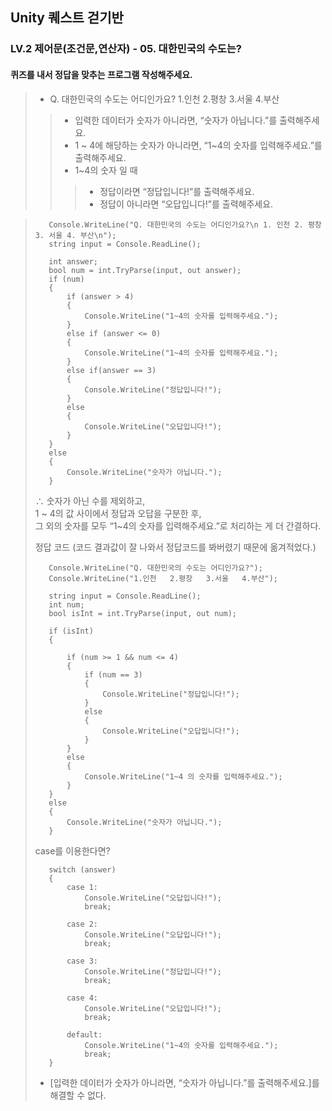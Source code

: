 ## Unity 퀘스트 걷기반
### LV.2 제어문(조건문,연산자) - 05. 대한민국의 수도는?
#### 퀴즈를 내서 정답을 맞추는 프로그램 작성해주세요.
> * Q. 대한민국의 수도는 어디인가요? 1.인천   2.평창   3.서울   4.부산
>> * 입력한 데이터가 숫자가 아니라면, “숫자가 아닙니다.”를 출력해주세요.
>> * 1 ~ 4에 해당하는 숫자가 아니라면, “1~4의 숫자를 입력해주세요.”를 출력해주세요.
>> * 1~4의 숫자 일 때
>>> * 정답이라면 “정답입니다!”를 출력해주세요.
>>> * 정답이 아니라면 “오답입니다!”를 출력해주세요.

>        Console.WriteLine("Q. 대한민국의 수도는 어디인가요?\n 1. 인천 2. 평창 3. 서울 4. 부산\n");
>        string input = Console.ReadLine();
>        
>        int answer;
>        bool num = int.TryParse(input, out answer);
>        if (num)
>        {
>            if (answer > 4)
>            {
>                Console.WriteLine("1~4의 숫자를 입력해주세요.");
>            }
>            else if (answer <= 0)
>            {
>                Console.WriteLine("1~4의 숫자를 입력해주세요.");
>            }
>            else if(answer == 3)
>            {
>                Console.WriteLine("정답입니다!");
>            }
>            else
>            {
>                Console.WriteLine("오답입니다!");
>            }
>        }
>        else
>        {
>            Console.WriteLine("숫자가 아닙니다.");
>        }
>
> ∴ 숫자가 아닌 수를 제외하고,<br> 1 ~ 4의 값 사이에서 정답과 오답을 구분한 후,<br> 그 외의 숫자를 모두 “1~4의 숫자를 입력해주세요.”로 처리하는 게 더 간결하다.<br>
>
> 정답 코드 (코드 결과값이 잘 나와서 정답코드를 봐버렸기 때문에 옮겨적었다.)
> 
>        Console.WriteLine("Q. 대한민국의 수도는 어디인가요?");
>        Console.WriteLine("1.인천   2.평창   3.서울   4.부산");
>        
>        string input = Console.ReadLine();
>        int num;
>        bool isInt = int.TryParse(input, out num);
>        
>        if (isInt)
>        {
>        
>            if (num >= 1 && num <= 4)
>            {
>                if (num == 3)
>                {
>                    Console.WriteLine("정답입니다!");
>                }
>                else
>                {
>                    Console.WriteLine("오답입니다!");
>                }
>            }
>            else
>            {
>                Console.WriteLine("1~4 의 숫자를 입력해주세요.");
>            }
>        }
>        else
>        {
>            Console.WriteLine("숫자가 아닙니다.");
>        }
>
> case를 이용한다면?
>
>        switch (answer)
>        {
>            case 1:
>                Console.WriteLine("오답입니다!");
>                break;
>        
>            case 2:
>                Console.WriteLine("오답입니다!");
>                break;
>        
>            case 3:
>                Console.WriteLine("정답입니다!");
>                break;
>        
>            case 4:
>                Console.WriteLine("오답입니다!");
>                break;
>        
>            default:
>                Console.WriteLine("1~4의 숫자를 입력해주세요.");
>                break;
>        }
>
> * [입력한 데이터가 숫자가 아니라면, “숫자가 아닙니다.”를 출력해주세요.]를 해결할 수 없다.
